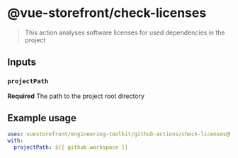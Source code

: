 # @vue-storefront/check-licenses

> This action analyses software licenses for used dependencies in the project


## Inputs

### `projectPath`

**Required** The path to the project root directory

## Example usage

```yaml
uses: vuestorefront/engineering-toolkit/github-actions/check-licenses@main
with:
  projectPath: ${{ github.workspace }}
```
